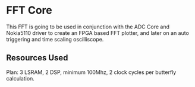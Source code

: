 # FFT Core

This FFT is going to be used in conjunction with the ADC Core and Nokia5110 driver to create an FPGA based FFT plotter, and later on an auto triggering and time scaling oscilliscope.



## Resources Used

Plan: 3 LSRAM, 2 DSP, minimum 100Mhz, 2 clock cycles per butterfly calculation.
